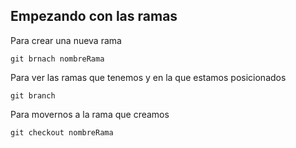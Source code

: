 ## Empezando con las ramas

Para crear una nueva rama

    git brnach nombreRama

Para ver las ramas que tenemos y en la que estamos posicionados

    git branch

Para movernos a la rama que creamos

    git checkout nombreRama
